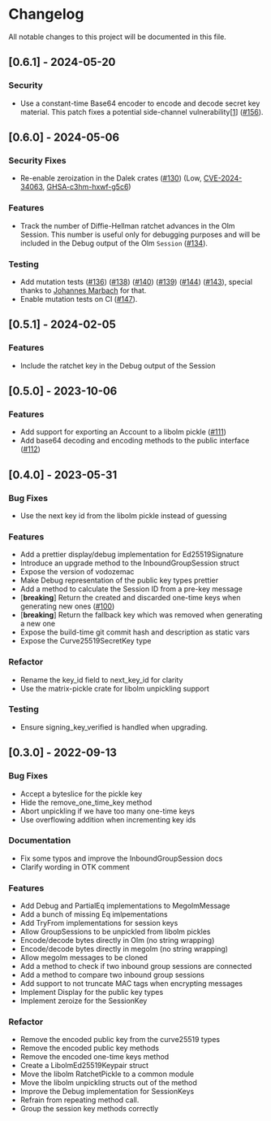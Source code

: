 # Changelog

All notable changes to this project will be documented in this file.

## [0.6.1] - 2024-05-20

### Security

- Use a constant-time Base64 encoder to encode and decode secret key material.
  This patch fixes a potential side-channel vulnerability[[1](https://arxiv.org/abs/2108.04600)] ([#156](https://github.com/matrix-org/vodozemac/pull/156)).

## [0.6.0] - 2024-05-06

### Security Fixes

- Re-enable zeroization in the Dalek crates ([#130](https://github.com/matrix-org/vodozemac/pull/130)) (Low, [CVE-2024-34063](https://www.cve.org/CVERecord?id=CVE-2024-34063), [GHSA-c3hm-hxwf-g5c6](https://github.com/matrix-org/vodozemac/security/advisories/GHSA-c3hm-hxwf-g5c6))


### Features

- Track the number of Diffie-Hellman ratchet advances in the Olm Session.
  This number is useful only for debugging purposes and will be included in the
  Debug output of the Olm `Session` ([#134](https://github.com/matrix-org/vodozemac/pull/134)).

### Testing

- Add mutation tests ([#136](https://github.com/matrix-org/vodozemac/pull/136)) ([#138](https://github.com/matrix-org/vodozemac/pull/138)) ([#140](https://github.com/matrix-org/vodozemac/pull/140)) ([#139](https://github.com/matrix-org/vodozemac/pull/139)) ([#144](https://github.com/matrix-org/vodozemac/pull/144)) ([#143](https://github.com/matrix-org/vodozemac/pull/143)),
  special thanks to [Johannes Marbach](https://github.com/Johennes) for that.
- Enable mutation tests on CI ([#147](https://github.com/matrix-org/vodozemac/pull/147)).

## [0.5.1] - 2024-02-05

### Features

- Include the ratchet key in the Debug output of the Session

## [0.5.0] - 2023-10-06

### Features

- Add support for exporting an Account to a libolm pickle ([#111](https://github.com/matrix-org/vodozemac/pull/111))
- Add base64 decoding and encoding methods to the public interface ([#112](https://github.com/matrix-org/vodozemac/pull/112))


## [0.4.0] - 2023-05-31

### Bug Fixes

- Use the next key id from the libolm pickle instead of guessing

### Features

- Add a prettier display/debug implementation for Ed25519Signature
- Introduce an upgrade method to the InboundGroupSession struct
- Expose the version of vodozemac
- Make Debug representation of the public key types prettier
- Add a method to calculate the Session ID from a pre-key message
- [**breaking**] Return the created and discarded one-time keys when generating new ones ([#100](https://github.com/matrix-org/vodozemac/pull/100))
- [**breaking**] Return the fallback key which was removed when generating a new one
- Expose the build-time git commit hash and description as static vars
- Expose the Curve25519SecretKey type

### Refactor

- Rename the key_id field to next_key_id for clarity
- Use the matrix-pickle crate for libolm unpickling support

### Testing

- Ensure signing_key_verified is handled when upgrading.

## [0.3.0] - 2022-09-13

### Bug Fixes

- Accept a byteslice for the pickle key
- Hide the remove_one_time_key method
- Abort unpickling if we have too many one-time keys
- Use overflowing addition when incrementing key ids

### Documentation

- Fix some typos and improve the InboundGroupSession docs
- Clarify wording in OTK comment

### Features

- Add Debug and PartialEq implementations to MegolmMessage
- Add a bunch of missing Eq imlpementations
- Add TryFrom implementations for session keys
- Allow GroupSessions to be unpickled from libolm pickles
- Encode/decode bytes directly in Olm (no string wrapping)
- Encode/decode bytes directly in megolm (no string wrapping)
- Allow megolm messages to be cloned
- Add a method to check if two inbound group sessions are connected
- Add a method to compare two inbound group sessions
- Add support to not truncate MAC tags when encrypting messages
- Implement Display for the public key types
- Implement zeroize for the SessionKey

### Refactor

- Remove the encoded public key from the curve25519 types
- Remove the encoded public key methods
- Remove the encoded one-time keys method
- Create a LibolmEd25519Keypair struct
- Move the libolm RatchetPickle to a common module
- Move the libolm unpickling structs out of the method
- Improve the Debug implementation for SessionKeys
- Refrain from repeating method call.
- Group the session key methods correctly

<!-- generated by git-cliff -->
